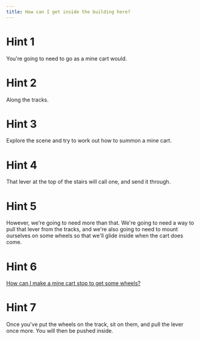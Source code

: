 ```yaml
---
title: How can I get inside the building here?
---
```

# Hint 1
You're going to need to go as a mine cart would.

# Hint 2
Along the tracks.

# Hint 3
Explore the scene and try to work out how to summon a mine cart.

# Hint 4
That lever at the top of the stairs will call one, and send it through.

# Hint 5
However, we're going to need more than that. We're going to need a way to pull that lever from the tracks, and we're also going to need to mount ourselves on some wheels so that we'll glide inside when the cart does come.

# Hint 6
[How can I make a mine cart stop to get some wheels?][163]

# Hint 7
Once you've put the wheels on the track, sit on them, and pull the lever once more. You will then be pushed inside.

<!-- INTERNAL LINKS -->
[163]: /132/134/163/index.md
